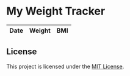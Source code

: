 # My Weight Tracker
| Date | Weight | BMI |
| --- | --- | --- |

## License

This project is licensed under the [MIT License](LICENSE).


